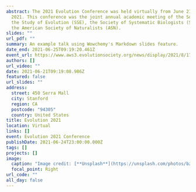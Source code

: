 ```yaml
---
abstract: The 2021 Evolution Conference was held virtually from June 21-25,
  2021. This conference was the joint annual academic meeting of the Society for
  the Study of Evolution (SSE), the Society of Systematic Biologists (SSB), and
  the American Society of Naturalists (ASN).
slides: ""
url_pdf: ""
summary: An example talk using Wowchemy's Markdown slides feature.
date_end: 2021-06-25T09:19:20.461Z
event_url: https://www.aws3.evolutionsociety.org/news/display/2021/8/17/access-virtual-evolution-2021-videos/
authors: []
url_video: ""
date: 2021-06-21T09:19:08.986Z
featured: false
url_slides: ""
address:
  street: 450 Serra Mall
  city: Stanford
  region: CA
  postcode: "94305"
  country: United States
title: Evolution 2021
location: Virtual
links: []
event: Evolution 2021 Conference
publishDate: 2021-06-24T23:00:00.000Z
tags: []
projects: []
image:
  caption: "Image credit: [**Unsplash**](https://unsplash.com/photos/bzdhc5b3Bxs)"
  focal_point: Right
url_code: ""
all_day: false
---
```

